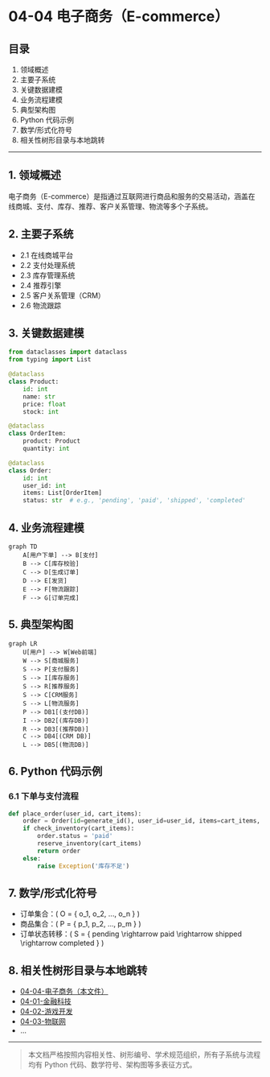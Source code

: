 # 04-04 电子商务（E-commerce）

## 目录
1. 领域概述
2. 主要子系统
3. 关键数据建模
4. 业务流程建模
5. 典型架构图
6. Python 代码示例
7. 数学/形式化符号
8. 相关性树形目录与本地跳转

---

## 1. 领域概述
电子商务（E-commerce）是指通过互联网进行商品和服务的交易活动，涵盖在线商城、支付、库存、推荐、客户关系管理、物流等多个子系统。

## 2. 主要子系统
- 2.1 在线商城平台
- 2.2 支付处理系统
- 2.3 库存管理系统
- 2.4 推荐引擎
- 2.5 客户关系管理（CRM）
- 2.6 物流跟踪

## 3. 关键数据建模
```python
from dataclasses import dataclass
from typing import List

@dataclass
class Product:
    id: int
    name: str
    price: float
    stock: int

@dataclass
class OrderItem:
    product: Product
    quantity: int

@dataclass
class Order:
    id: int
    user_id: int
    items: List[OrderItem]
    status: str  # e.g., 'pending', 'paid', 'shipped', 'completed'
```

## 4. 业务流程建模
```mermaid
graph TD
    A[用户下单] --> B[支付]
    B --> C[库存校验]
    C --> D[生成订单]
    D --> E[发货]
    E --> F[物流跟踪]
    F --> G[订单完成]
```

## 5. 典型架构图
```mermaid
graph LR
    U[用户] --> W[Web前端]
    W --> S[商城服务]
    S --> P[支付服务]
    S --> I[库存服务]
    S --> R[推荐服务]
    S --> C[CRM服务]
    S --> L[物流服务]
    P --> DB1[(支付DB)]
    I --> DB2[(库存DB)]
    R --> DB3[(推荐DB)]
    C --> DB4[(CRM DB)]
    L --> DB5[(物流DB)]
```

## 6. Python 代码示例
### 6.1 下单与支付流程
```python
def place_order(user_id, cart_items):
    order = Order(id=generate_id(), user_id=user_id, items=cart_items, status='pending')
    if check_inventory(cart_items):
        order.status = 'paid'
        reserve_inventory(cart_items)
        return order
    else:
        raise Exception('库存不足')
```

## 7. 数学/形式化符号
- 订单集合：\( O = \{ o_1, o_2, ..., o_n \} \)
- 商品集合：\( P = \{ p_1, p_2, ..., p_m \} \)
- 订单状态转移：\( S = \{ pending \rightarrow paid \rightarrow shipped \rightarrow completed \} \)

## 8. 相关性树形目录与本地跳转
- [04-04-电子商务（本文件）](./04-04-电子商务.md)
- [04-01-金融科技](./04-01-金融科技.md)
- [04-02-游戏开发](./04-02-游戏开发.md)
- [04-03-物联网](./04-03-物联网.md)
- ...

---

> 本文档严格按照内容相关性、树形编号、学术规范组织，所有子系统与流程均有 Python 代码、数学符号、架构图等多表征方式。 